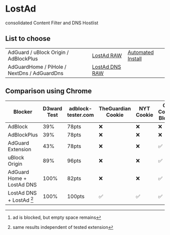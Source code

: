 # LostAd

consolidated Content Filter and DNS Hostlist

## List to choose
|                                             |                                                                                          |                                                          |
|---------------------------------------------|------------------------------------------------------------------------------------------|----------------------------------------------------------|
| AdGuard / uBlock Origin / AdBlockPlus       | [LostAd RAW](https://raw.githubusercontent.com/lennihein/LostAd/main/lostad.txt)         | [Automated Install](https://lennihein.github.io/LostAd/) |
| AdGuardHome / PiHole / NextDns / AdGuardDns | [LostAd DNS RAW](https://raw.githubusercontent.com/lennihein/LostAd/main/lostad_dns.txt) |                                                          |

## Comparison using Chrome

Blocker | D3ward Test | adblock-tester.com | TheGuardian Cookie | NYT Cookie | CYB Content Blocker | CYB Adblock Detector | CYB Alternate Content 
---|---|---|---|---|---|---|---
AdBlock | 39% | 78pts | ❌ | ❌ | ❌ | ❌ | ❌ 
AdBlockPlus | 39% | 78pts | ❌ | ❌ | ❌ | ❌ | ❌ 
AdGuard Extension | 43% | 78pts | ❌ | ❌ | ✅ | ❌ | ✅
uBlock Origin | 89% | 96pts | ❌ | ❌ | ✅ | ❌ | ✅
AdGuard Home + LostAd DNS | 100% | 82pts | ❌ | ❌ | ✅ | ✅ | ✅[^1]
LostAd DNS + LostAd [^2] | 100% | 100pts | ✅ | ✅ | ✅ | ✅ | ✅  

[^1]: ad is blocked, but empty space remains
[^2]: same results independent of tested extension
